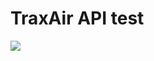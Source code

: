 # TraxAir API test

<img src="http://online.swagger.io/validator?url=https://github.com/Trax-air/traxair-api-test/blob/master/swagger.yaml">
